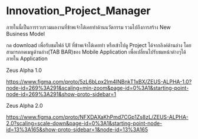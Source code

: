 # Innovation_Project_Manager
ภายในนี้เป็นการรวบรวมผลงานที่ข้าพเจ้าได้เคยทำด้านนวัตกรรม รวมไปถึงการสร้าง New Business Model

กด download เพื่อรับชมไฟล์ UI ที่ข้าพเจ้าได้เคยทำ หรือเข้าไปดู Project ได้จากลิงค์ด้านล่าง โดยสามารถกดเมนูด้านล่าง(TAB BAR)ของ Mobile Application เพื่อเปลี่ยนไปรับชมหน้าต่างๆได้ภายใน Application

Zeus Alpha 1.0

https://www.figma.com/proto/5zL6bLpx2lm4INBnkT1xBX/ZEUS-ALPHA-1.0?node-id=269%3A291&scaling=min-zoom&page-id=0%3A1&starting-point-node-id=269%3A291&show-proto-sidebar=1



Zeus Alpha 2.0

https://www.figma.com/proto/NFXDAXaKhPmd7CGp1Zs8zL/ZEUS-ALPHA-2.0?scaling=scale-down&page-id=0%3A1&starting-point-node-id=13%3A165&show-proto-sidebar=1&node-id=13%3A165
